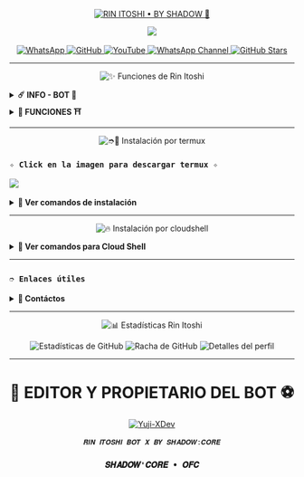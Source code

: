 <p align="center">
  <a href="#">
    <img src="https://readme-typing-svg.herokuapp.com?font=Orbitron&size=35&duration=3000&pause=1000&color=FF00FF,00FFFF,FFFF00,FF0000,00FF00&center=true&vCenter=true&width=700&lines=🍂+RIN+ITOSHI+%7C+BY+SHADOW+⚽" alt="RIN ITOSHI • BY SHADOW 🍂"/>
  </a>
</p>

<p align="center">
  <img src="https://files.catbox.moe/m442az.jpg" width="300">
</p>

<p align="center">
  <a href="https://wa.me/51919199620">
    <img 
      title="WhatsApp" 
      src="https://img.shields.io/badge/WhatsApp-Shadow_Core-25D366?style=for-the-badge&logo=whatsapp&logoColor=white">
  </a>
  <a href="https://github.com/Yuji-XDev">
    <img 
      title="GitHub" 
      src="https://img.shields.io/badge/GitHub-Shadow_Core-181717?style=for-the-badge&logo=github&logoColor=white">
  </a>
  <a href="https://youtube.com/@florencioacaro?si=GHARsWmASsGNu8Vz">
    <img 
      title="YouTube" 
      src="https://img.shields.io/badge/YouTube-Shadow_Core-FF0000?style=for-the-badge&logo=youtube&logoColor=white">
  </a>
  <a href="https://whatsapp.com/channel/0029VbAtbPA84OmJSLiHis2U">
    <img 
      title="WhatsApp Channel" 
      src="https://img.shields.io/badge/WhatsApp%20Channel-Shadow_Core-25D366?style=for-the-badge&logo=whatsapp&logoColor=white">
  </a>
  <a href="https://github.com/Yuji-XDev/Rin-Itoshi-Bot/stargazers">
    <img 
      title="GitHub Stars" 
      src="https://img.shields.io/github/stars/Yuji-XDev/Rin-Itoshi-Bot?style=for-the-badge&logo=github&color=FDD835&logoColor=white">
  </a>
</p>

---

<p align="center">
  <img
    src="https://readme-typing-svg.herokuapp.com?font=Fira+Code&size=28&duration=2500&pause=800&center=true&vCenter=true&width=750&lines=✨+Funciones+de+Rin+Itoshi&color=FF0000&color=FF7F00&color=FFFF00&color=00FF00&color=00FFFF&color=0000FF&color=8B00FF"
    alt="✨ Funciones de Rin Itoshi"
  />
</p>

<details>
 <summary><b> ☄️ INFO - BOT 👀</b></summary>

* Este proyecto **no está afiliado de ninguna manera** con `WhatsApp`, `Inc. WhatsApp` es una marca registrada de `WhatsApp LLC`, y este bot es un **desarrollo independiente** que **no tiene ninguna relación oficial con la compañía**.
</details>

<details>
 <summary><b> 🎄 FUNCIONES ⛩️</b></summary>

> ᴮᵒᵗ ᵉⁿ ᵈᵉˢᵃʳʳᵒˡˡᵒ ˢⁱ ᵖʳᵉˢᵉⁿᵗᵃ ᵃˡᵍᵘⁿᵃ ᶠᵃˡˡᵃ ʳᵉᵖᵒʳᵗᵃʳ ᵃˡ ᶜʳᵉᵃᵈᵒʳ ᵖᵃʳᵃ ᵈᵃʳˡᵉ ᵘⁿᵃ ˢᵒˡᵘᶜⁱᵒⁿ ᵒᵖᵗⁱᵐᵃ

- 👥 Interacción con voz y texto
- 🛡️ Configuración de grupo
- 🎉 antilink, antilink2, etc
- 🎀 Bienvenida personalizada
- 🎮 Juegos, tictactoe, mate, etc
- 🤖 Chatbot (simsimi)
- 🤖 Chatbot (autoresponder)
- 🎨 Crear sticker de image/video/gif/url
- 🎄 SubBot (Jadibot)
- 🔎 Buscador Google
- 🧙 Juego RPG
- 🖼️ Personalizar imagen del menú
- 🎵 Descarga de música y video De YT
- 🔧 Otros

</details>

---

<p align="center">
  <img
    src="https://readme-typing-svg.herokuapp.com?font=Fira+Code&size=28&duration=2500&pause=800&center=true&vCenter=true&width=650&lines=%E2%9E%AE%F0%9F%93%B1%20Instalaci%C3%B3n%20por%20termux&color=00E5FF" alt="➮📱 Instalación por termux"
  />
</p>

### **`✧ Click en la imagen para descargar termux ✧`**
<a
href="https://www.mediafire.com/file/llugt4zgj7g3n3u/com.termux_1020.apk/file"><img src="https://qu.ax/finc.jpg" height="125px"></a> 

<details>
 <summary><b> 🔰 Ver comandos de instalación </b></summary>

### **🎄🚀 Instalación Rápida 🌛**

```bash
termux-setup-storage
```

```bash
git clone https://github.com/Yuji-XDev/Rin-Itoshi-Bot && cd Rin-Itoshi-Bot
```

```bash
npm install
```

```bash
npm start
```

> Si aparece (Y/I/N/O/D/Z) [default=N] ? use la letra "y" + "ENTER" para continuar con la instalación
![line](https://github.com/Yuji-XDev/Yuji-XDev/blob/main/shadow'core/line.gif)
### **😼 Activar en caso de detenerse en termux**

> Si después de instalar el bot en Termux se detiene (pantalla en blanco, pérdida de conexión a Internet, reinicio del dispositivo), sigue estos pasos:

❒ Abre Termux y navega al directorio del bot:
   
```bash
cd Rin-Itoshi-Bot
```

❒ Inicia el bot nuevamente:
  
```bash
npm start
```
![line](https://github.com/Yuji-XDev/Yuji-XDev/blob/main/shadow'core/line.gif)

#### **🔥 Obtener otro codigo qr en termux ⚡**

Si después de instalar el bot en Termux y iniciar la session del bot (el numero se va a soporte, se cierra la conexión o demorastes al conectar), sigue estos pasos:

1. Abre Termux y navega al directorio del bot:

```bash
cd Rin-Itoshi-Bot
```

2. Elimina la carpeta MiniSession:

```bash
rm -rf Sessions
```

3. Inicia el bot nuevamente:

```bash
npm start
```
![line](https://github.com/Yuji-XDev/Yuji-XDev/blob/main/shadow'core/line.gif)    
### **🎄 Volverte owner del Bot 🎊**

> Si después de instalar el bot en Termux y iniciar la session del bot (deseas poner tu número es la lista de owner pon este comando:

```bash
cd Rin-Itoshi-Bot && nano config.js
```

</details>

---

<p align="center">
  <img 
    src="https://readme-typing-svg.herokuapp.com?font=Fira+Code&size=26&duration=2500&pause=800&center=true&vCenter=true&width=700&lines=%F0%9F%94%A5+Instalaci%C3%B3n+por+cloudshell&color=32CD32" alt="🔥 Instalación por cloudshell"
  />
</p>

<details>
 <summary><b> 🍁 Ver comandos para Cloud Shell</b></summary>

[`☄️ Instalar Cloud Shell Clic Aqui`](https://www.mediafire.com/file/bp2l6cci2p30hjv/Cloud+Shell_1.apk/file)

```bash
apt update && apt upgrade
```

```bash
git clone https://github.com/Yuji-XDev/Rin-Itoshi-Bot && cd Rin-Itoshi-Bot
```

```bash
yarn install && npm install
```

```bash
npm start
```

💥 ¡Bot listo para usarse! 🥷
</details>

---

### **`➮ Enlaces útiles`**

<details>
<summary><b> 💎 Contáctos</b></summary>

* WhatsApp: [`Aquí`](https:/Wa.me/51919199620)
* Correo: [`Aquí`](blackoficial2025@gmail.com)

</details>

---
<p align="center">
  <img
    src="https://readme-typing-svg.herokuapp.com?font=Fira+Code&size=28&duration=2500&pause=800&center=true&vCenter=true&width=750&lines=📊+Estadísticas+de+Rin+Itoshi&color=FF1493"
    alt="📊 Estadísticas Rin Itoshi"
  />
</p>

<p align="center">
  <img src="https://github-readme-stats.vercel.app/api?username=Yuji-XDev&repo=Rin-Itoshi-Bot&show_icons=true&theme=tokyonight&bg_color=0D1117&title_color=ff00ff&text_color=00ffff&icon_color=f1c40f&hide_border=true" alt="Estadísticas de GitHub">
  <img src="https://github-readme-streak-stats.herokuapp.com/?user=Yuji-XDev&theme=tokyonight&background=0D1117&ring=ff00ff&fire=f1c40f&currStreakLabel=00ffff&hide_border=true" alt="Racha de GitHub">
  <img src="https://github-profile-summary-cards.vercel.app/api/cards/profile-details?username=Yuji-XDev&theme=tokyonight" alt="Detalles del perfil">
</p>

---

<div align="center">
  <h1 align="center">🌱 EDITOR Y PROPIETARIO DEL BOT ⚽</h1>

<a href="https://github.com/Yuji-XDev"><img src="https://github.com/Yuji-XDev.png" width="300" height="300" alt="Yuji-XDev"/></a>

`𝑹𝑰𝑵 𝑰𝑻𝑶𝑺𝑯𝑰 𝑩𝑶𝑻 𝑿 𝑩𝒀 𝑺𝑯𝑨𝑫𝑶𝑾:𝑪𝑶𝑹𝑬`
  ### `𝑺𝑯𝑨𝑫𝑶𝑾'𝑪𝑶𝑹𝑬 • 𝑶𝑭𝑪`
